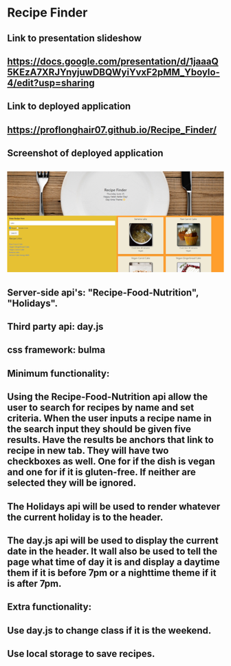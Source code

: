 # Recipe Finder

## Link to presentation slideshow
## https://docs.google.com/presentation/d/1jaaaQ5KEzA7XRJYnyjuwDBQWyiYvxF2pMM_YboyIo-4/edit?usp=sharing
## Link to deployed application
## https://proflonghair07.github.io/Recipe_Finder/
## Screenshot of deployed application
## ![](Slideshow_pictures/recipe_finder_screenshot.PNG)
## Server-side api's: "Recipe-Food-Nutrition", "Holidays".
## Third party api: day.js
## css framework: bulma

## Minimum functionality:
## Using the Recipe-Food-Nutrition api allow the user to search for recipes by name and set criteria. When the user inputs a recipe name in the search input they should be given five results. Have the results be anchors that link to recipe in new tab. They will have two checkboxes as well. One for if the dish is vegan and one for if it is gluten-free. If neither are selected they will be ignored.
## The Holidays api will be used to render whatever the current holiday is to the header.
## The day.js api will be used to display the current date in the header. It wall also be used to tell the page what time of day it is and display a daytime them if it is before 7pm or a nighttime theme if it is after 7pm.

## Extra functionality:
## Use day.js to change class if it is the weekend.
## Use local storage to save recipes.
